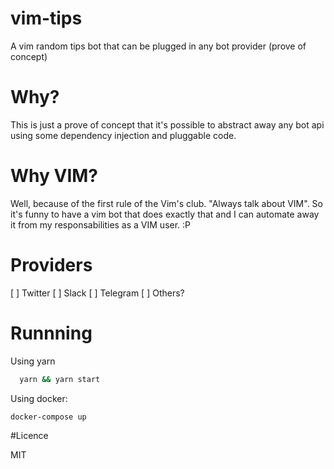 # vim-tips

A vim random tips bot that can be plugged in any bot provider (prove of concept)

# Why?

This is just a prove of concept that it's possible to abstract away any bot api
using some dependency injection and pluggable code.

# Why VIM?

Well, because of the first rule of the Vim's club. "Always talk about VIM". So
it's funny to have a vim bot that does exactly that and I can automate away it
from my responsabilities as a VIM user. :P

# Providers

 [  ] Twitter
 [  ] Slack
 [  ] Telegram
 [  ] Others?

# Runnning

Using yarn
```bash
  yarn && yarn start
```

Using docker:
```
docker-compose up
```

#Licence

MIT
